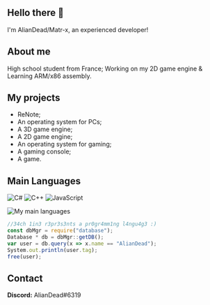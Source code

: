 ## Hello there 👋
I'm AlianDead/Matr-x, an experienced developer!

## About me
High school student from France; Working on my 2D game engine & Learning ARM/x86 assembly.

## My projects
 - ReNote;
 - An operating system for PCs;
 - A 3D game engine;
 - A 2D game engine;
 - An operating system for gaming;
 - A gaming console;
 - A game.

## Main Languages
![C#](https://img.shields.io/badge/c%23-%23239120.svg?style=for-the-badge&logo=c-sharp&logoColor=white)
![C++](https://img.shields.io/badge/c++-%2300599C.svg?style=for-the-badge&logo=c%2B%2B&logoColor=white)
![JavaScript](https://img.shields.io/badge/javascript-%23323330.svg?style=for-the-badge&logo=javascript&logoColor=%23F7DF1E)

![My main languages](https://github-readme-stats.vercel.app/api/top-langs/?username=eXmatrx&hide=stars&theme=dark&show_icons=true&layout=compact)

```javascript
//34ch 1in3 r3pr3s3nts a pr0gr4mm1ng l4ngu4g3 :)
const dbMgr = require("database");
Database * db = dbMgr::getDB();
var user = db.query(x => x.name == "AlianDead");
System.out.println(user.tag);
free(user);
```

## Contact
**Discord:** AlianDead#6319
